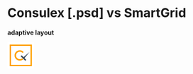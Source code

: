 # Consulex [.psd] vs SmartGrid

**adaptive layout**

![Progect logo](https://github.com/zonderweb/HubConsulex/blob/master/app/img/logo.png)